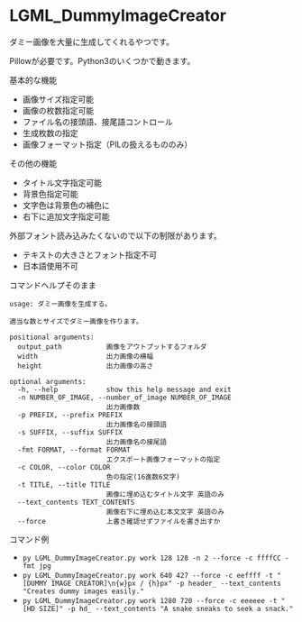 # LGML_DummyImageCreator

ダミー画像を大量に生成してくれるやつです。

Pillowが必要です。Python3のいくつかで動きます。

基本的な機能

* 画像サイズ指定可能
* 画像の枚数指定可能
* ファイル名の接頭語、接尾語コントロール
* 生成枚数の指定
* 画像フォーマット指定（PILの扱えるもののみ）

その他の機能

* タイトル文字指定可能
* 背景色指定可能
* 文字色は背景色の補色に
* 右下に追加文字指定可能

外部フォント読み込みたくないので以下の制限があります。

* テキストの大きさとフォント指定不可
* 日本語使用不可

コマンドヘルプそのまま

```
usage: ダミー画像を生成する。

適当な数とサイズでダミー画像を作ります。

positional arguments:
  output_path           画像をアウトプットするフォルダ
  width                 出力画像の横幅
  height                出力画像の高さ

optional arguments:
  -h, --help            show this help message and exit
  -n NUMBER_OF_IMAGE, --number_of_image NUMBER_OF_IMAGE
                        出力画像数
  -p PREFIX, --prefix PREFIX
                        出力画像名の接頭語
  -s SUFFIX, --suffix SUFFIX
                        出力画像名の接尾語
  -fmt FORMAT, --format FORMAT
                        エクスポート画像フォーマットの指定
  -c COLOR, --color COLOR
                        色の指定(16進数6文字)
  -t TITLE, --title TITLE
                        画像に埋め込むタイトル文字 英語のみ
  --text_contents TEXT_CONTENTS
                        画像右下に埋め込む本文文字 英語のみ
  --force               上書き確認せずファイルを書き出すか
```

コマンド例

* `py LGML_DummyImageCreator.py work 128 128 -n 2 --force -c ffffCC -fmt jpg`
* `py LGML_DummyImageCreator.py work 640 427 --force -c eeffff -t "[DUMMY IMAGE CREATOR]\n{w}px / {h}px" -p header_ --text_contents "Creates dummy images easily."`
* `py LGML_DummyImageCreator.py work 1280 720 --force -c eeeeee -t "[HD SIZE]" -p hd_ --text_contents "A snake sneaks to seek a snack."`





